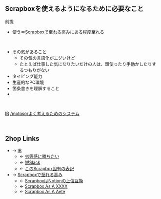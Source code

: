 ## Scrapboxを使えるようになるために必要なこと
前提

- 使う＝[Scrapboxで至れる高み](Scrapboxで至れる高み.md)にある程度至れる

<br>

- その気があること
    - その気の言語化がエグいけど
    - たとえば仕事した気になりたいだけの人は、頭使ったり手動かしたりするつもりがない
- タイピング能力
- 生産的なPC環境
- 箇条書きを理解すること
- 

<br>

[IB](IB.md) [/motoso/よく考えるためのシステム](https://scrapbox.io/motoso/よく考えるためのシステム)

<br>

## 2hop Links
- → [IB](IB.md)
    - ← [劣等感に勝ちたい](劣等感に勝ちたい.md)
    - ← [脱Slack](脱Slack.md)
    - ← [このScrapbox固有の表記](このScrapbox固有の表記.md)
- → [Scrapboxで至れる高み](Scrapboxで至れる高み.md)
    - ← [ScrapboxはNotionの上位互換](ScrapboxはNotionの上位互換.md)
    - ← [Scrapbox As A XXXX](Scrapbox_As_A_XXXX.md)
    - ← [Scrapbox As A Aete](Scrapbox_As_A_Aete.md)

